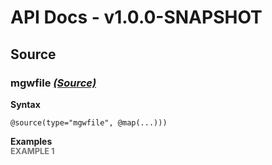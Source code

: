 # API Docs - v1.0.0-SNAPSHOT

## Source

### mgwfile *<a target="_blank" href="https://wso2.github.io/siddhi/documentation/siddhi-4.0/#source">(Source)</a>*

<p style="word-wrap: break-word"> </p>

<span id="syntax" class="md-typeset" style="display: block; font-weight: bold;">Syntax</span>
```
@source(type="mgwfile", @map(...)))
```

<span id="examples" class="md-typeset" style="display: block; font-weight: bold;">Examples</span>
<span id="example-1" class="md-typeset" style="display: block; color: rgba(0, 0, 0, 0.54); font-size: 12.8px; font-weight: bold;">EXAMPLE 1</span>
```
 
```
<p style="word-wrap: break-word"> </p>

